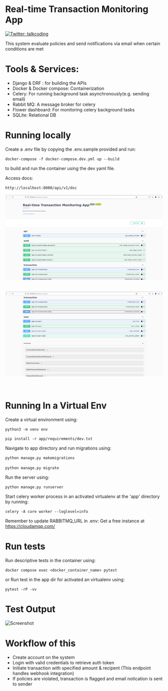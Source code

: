 # Real-time Transaction Monitoring App
<p>
  <a href="https://twitter.com/talkcoding" target="_blank">
    <img alt="Twitter: talkcoding" src="https://img.shields.io/twitter/follow/Talkcoding.svg?style=social" />
  </a>
</p>
This system evaluate policies and  send notifications via email when certain conditions are met

# Tools & Services:
- Django & DRF : for building the APIs
- Docker & Docker compose: Containerization
- Celery: For running background task asynchronously(e.g. sending email)
- Rabbit MQ: A message broker for celery
- Flower dashboard: For monitoring celery background tasks
- SQLite: Relational DB

# Running locally

Create a .env file by copying the .env.sample provided and run:

```
docker-compose -f docker-compose.dev.yml up --build
```
to build and run the container using the dev yaml file.

Access docs:
```sh
http://localhost:8000/api/v1/doc
```
![Screenshot](screenshot1.png)
<br><br><br>
![Screenshot](screenshot2.png)
<br><br><br>


# Running In a Virtual Env

Create a virtual environment using:
```
python3 -m venv env
```

```
pip install -r app/requirements/dev.txt
```

Navigate to app directory and run migrations using:

```
python manage.py makemigrations

python manage.py migrate
```

Run the server using:
```
python manage.py runserver
```

Start celery worker process in an activated virtualenv at the 'app' directory by running:

```
celery -A core worker --loglevel=info
```

Remember to update RABBITMQ_URL in .env:
Get a free instance at https://cloudamqp.com/


# Run tests
Run descriptive tests in the container using:
```
docker compose exec <docker_container_name> pytest
```

or Run test in the app dir for activated an virtualenv using:

```
pytest -rP -vv
```

# Test Output
![Screenshot](screenshot3.png)

# Workflow of this
- Create account on the system
- Login with valid credentials to retrieve auth token
- Initiate transaction with specified amount & recipent (This endpoint handles webhook integration)
- If policies are violated, transaction is flagged and email notication is sent to sender
